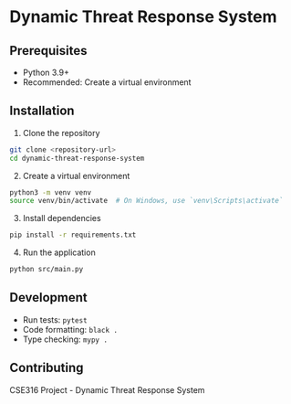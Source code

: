# Dynamic Threat Response System

## Prerequisites
- Python 3.9+
- Recommended: Create a virtual environment

## Installation

1. Clone the repository
```bash
git clone <repository-url>
cd dynamic-threat-response-system
```

2. Create a virtual environment
```bash
python3 -m venv venv
source venv/bin/activate  # On Windows, use `venv\Scripts\activate`
```

3. Install dependencies
```bash
pip install -r requirements.txt
```

4. Run the application
```bash
python src/main.py
```

## Development

- Run tests: `pytest`
- Code formatting: `black .`
- Type checking: `mypy .`

## Contributing
CSE316 Project - Dynamic Threat Response System
